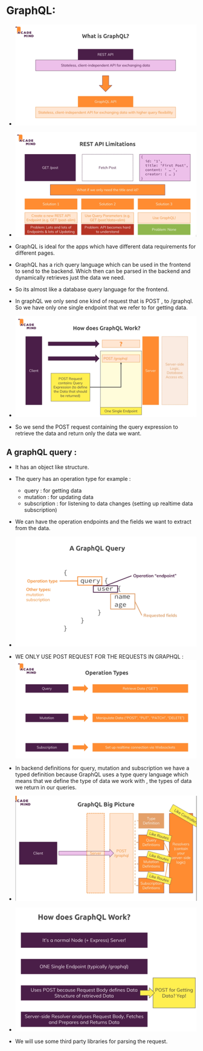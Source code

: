# GraphQL:

* ![](2022-06-08-21-38-48.png)

* ![](2022-06-08-22-11-39.png)

* GraphQL is ideal for the apps which have different data requirements for different pages.

* GraphQL has a rich query language which can be used in the frontend to send to the backend. Which then can be parsed in the backend and dynamically retrieves just the data we need.

* So its almost like a database query language for the frontend.

* In graphQL we only send one kind of request that is POST , to /graphql. So we have only one single endpoint that we refer to for getting data.

* ![](2022-06-08-22-15-19.png)

* So we send the POST request containing the query expression to retrieve the data and return only the data we want.


## A graphQL query :

* It has an object like structure.

* The query has an operation type for example : 
    * query : for getting data
    * mutation : for updating data
    * subscription : for listening to data changes (setting up realtime data subscription)

* We can have the operation endpoints and the fields we want to extract from the data.

* ![](2022-06-08-22-18-44.png)

* WE ONLY USE POST REQUEST FOR THE REQUESTS IN GRAPHQL : ![](2022-06-08-22-19-28.png)

* In backend definitions for query, mutation and subscription we have a typed definition because GraphQL uses a type query language which means that we define the type of data we work with , the types of data we return in our queries.

* ![](2022-06-08-22-22-54.png)

* ![](2022-06-08-22-34-03.png)

* We will use some third party libraries for parsing the request. 